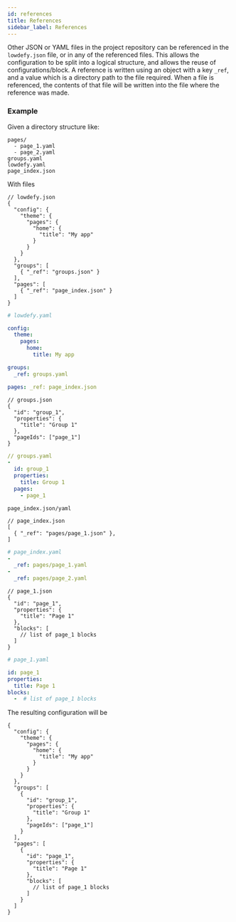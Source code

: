 ```yaml
---
id: references
title: References
sidebar_label: References
---
```


Other JSON or YAML files in the project repository can be referenced in the `lowdefy.json` file, or in any of the referenced files. This allows the configuration to be split into a logical structure, and allows the reuse of configurations/block. A reference is written using an object with a key `_ref`, and a value which is a directory path to the file required. When a file is referenced, the contents of that file will be written into the file where the reference was made.

### Example

Given a directory structure like:

```text
pages/
  - page_1.yaml
  - page_2.yaml
groups.yaml
lowdefy.yaml
page_index.json
```

With files
<!--DOCUSAURUS_CODE_TABS-->
<!--JSON-->
```json5
// lowdefy.json
{
  "config": {
    "theme": {
      "pages": {
        "home": {
          "title": "My app"
        }
      }
    }
  },
  "groups": [
    { "_ref": "groups.json" }
  ],
  "pages": [
    { "_ref": "page_index.json" }
  ]
}
```
<!--YAML-->
```yaml
# lowdefy.yaml

config:
  theme:
    pages:
      home:
        title: My app

groups:
  _ref: groups.yaml

pages: _ref: page_index.json
```
<!--END_DOCUSAURUS_CODE_TABS-->

<!--DOCUSAURUS_CODE_TABS-->
<!--JSON-->
```json5
// groups.json
{
  "id": "group_1",
  "properties": {
    "title": "Group 1"
  },
  "pageIds": ["page_1"]
}
```
<!--YAML-->
```yaml
// groups.yaml
- 
  id: group_1
  properties:
    title: Group 1
  pages:
    - page_1
```
<!--END_DOCUSAURUS_CODE_TABS-->

`page_index.json/yaml`
<!--DOCUSAURUS_CODE_TABS-->
<!--JSON-->
```json5
// page_index.json
[
  { "_ref": "pages/page_1.json" },
]
```
<!--YAML-->
```yaml
# page_index.yaml
-
  _ref: pages/page_1.yaml
-
  _ref: pages/page_2.yaml
```
<!--END_DOCUSAURUS_CODE_TABS-->

<!--DOCUSAURUS_CODE_TABS-->
<!--JSON-->
```json5
// page_1.json
{
  "id": "page_1",
  "properties": {
    "title": "Page 1"
  },
  "blocks": [
    // list of page_1 blocks
  ]
}
```
<!--YAML-->
```yaml
# page_1.yaml

id: page_1
properties:
  title: Page 1
blocks:
  -  # list of page_1 blocks
```
<!--END_DOCUSAURUS_CODE_TABS-->



The resulting configuration will be

<!--DOCUSAURUS_CODE_TABS-->
<!--JSON-->
```json5
{
  "config": {
    "theme": {
      "pages": {
        "home": {
          "title": "My app"
        }
      }
    }
  },
  "groups": [
    {
      "id": "group_1",
      "properties": {
        "title": "Group 1"
      },
      "pageIds": ["page_1"]
    }
  ],
  "pages": [
    {
      "id": "page_1",
      "properties": {
        "title": "Page 1"
      },
      "blocks": [
        // list of page_1 blocks
      ]
    }
  ]      
}      
```
<!--YAML-->
```yaml

```
<!--END_DOCUSAURUS_CODE_TABS-->
